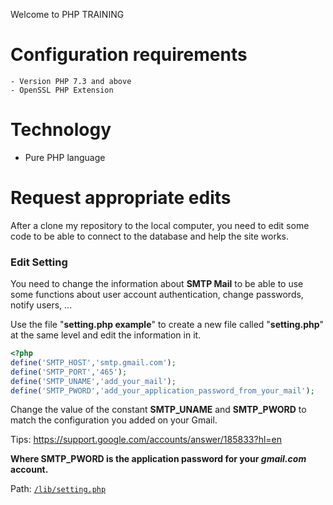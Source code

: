 Welcome to PHP TRAINING

# Configuration requirements

    - Version PHP 7.3 and above
    - OpenSSL PHP Extension

# Technology
- Pure PHP language

# Request appropriate edits

After a clone my repository to the local computer, you need to edit some code to be able to connect to the database and help the site works.

### Edit Setting

You need to change the information about **SMTP Mail** to be able to use some functions about user account authentication, change passwords, notify users, ...

Use the file "**setting.php example**" to create a new file called "**setting.php**" at the same level and edit the information in it.

```php
<?php
define('SMTP_HOST','smtp.gmail.com');
define('SMTP_PORT','465');
define('SMTP_UNAME','add_your_mail');
define('SMTP_PWORD','add_your_application_password_from_your_mail');
```

Change the value of the constant **SMTP_UNAME** and **SMTP_PWORD** to match the configuration you added on your Gmail.

Tips: https://support.google.com/accounts/answer/185833?hl=en

**Where SMTP_PWORD is the application password for your _gmail.com_ account.**

Path: [`/lib/setting.php`](https://github.com/TanHongIT/php-training/tree/master/lib)
